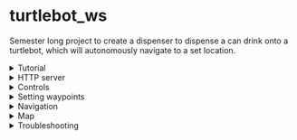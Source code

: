 # turtlebot_ws

Semester long project to create a dispenser to dispense a can drink onto a turtlebot, which will autonomously navigate to a set location.

<details><summary>Tutorial</summary>
<p>

- Make sure laptop and pi both connected to same network(hotspot)

- Open 1st Terminal: ```sshrp``` -> ```rosbu``` after the above is done => To start ros on pi

- Open 2nd Terminal: ```rslam``` => take in lidar data and create a map on rviz

- Open 3rd Terminal: ```map2base``` => publishes the coordinates of the robot in the map. Map's origin is where ```rslam``` is called

- Open 4th Terminal: ```setwp``` => main script for autonavigation

- Open 5th Terminal: ```python3 httpServer.py``` => starts http server, awaits input from keypad connected to the ESP32

- Open 6th Terminal: ```sshrp``` -> ```switch``` => publishes the state of the microswitch, whether there is a "can" or not



</p>
</details>

<details><summary>HTTP server</summary>
<p>

- Make sure laptop, esp32 and pi both connected to same network(hotspot)

- ```192.168.109.32:8000``` confirm IP address

- to test server connection: local terminal: ```curl -X POST http://localhost:8000 -d 2``` (http not https)


</p>
</details>

<details><summary>Controls</summary>
<p>

- **w/a/x/d/s** - forward/left/backward/right/stop (left and right turns indefinitely, use +/- integers to turn by specific values)

- **p** - setting current coordinate as waypoint. Input table number to know which table this waypoint will lead to. See more at **Setting waypoints**

- **negative integer** - turn right/CW by (-1 to -180deg)

- **postive integer** - turn left/ACW by (1 to 180deg)



</p>
</details>

<details><summary>Setting waypoints</summary>
<p>
  
- ```BUG: Expected value: Line 1 Col 1``` - Make sure that the .json file has minimum {} in it

Steps:
  
alias: ```setwp```

1) cw to enter root workspace. ros2 run auto_nav setWaypoints
  
2) Walk to waypoint

3) Press p. Select table number

</p>
</details>

<details><summary>Navigation</summary>
<p>

#### Getting data from /odom topic
  
```console
   geometry_msgs.msg.Pose(position=geometry_msgs.msg.Point(x=-0.6580884139688824, y=-0.10369131549389796, z=0.0), orientation=geometry_msgs.msg.Quaternion(x=0.0, y=0.0, z=-0.7199514315963468, w=0.6940244492396294))
```   

   Original O(Z): 0  and O(W): 1
  
   Turning anti-clockwise: Orientation (Z) increase, Orientation (W) decrease
   
   Turning clockwise: Orientation (Z) decrease, Orientation (W) increase

</p>
</details>

<details><summary>Map</summary>
<p>

#### Saving map

Open rviz when robot is in either (a)gazebo or (b)physical environment and let the robot roam to explore the map

To save the map into the path defined

    ```ros2 run nav2_map_server map_saver_cli -f ~/colcon_ws/install/map_loader/share/map_loader/launch/<map>```


#### Loading saved map

Configuration file for map can be found in src/map_loader/launch/load_map.launch.py
   
terminal 1: ```grslam```

terminal 2: ```ros2 launch src/map_loader/launch/load_map.launch.py```


</p>
</details>


<details><summary>Troubleshooting</summary>
<p>
  
- **No map received** - restart rslam and rosbu, make sure that you rosbu first then rslam
- **Connection Refused** - check same hotspot(NOT the nus), restart hotspot
- **RSLAM not working well** - Re-rosbu

```/opt/ros/foxy/share/turtlebot3_cartographer/config``` : set use_odom to False

</p>
</details>
